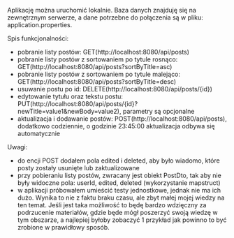 Aplikację można uruchomić lokalnie. 
Baza danych znajduję się na zewnętrznym serwerze, a dane potrzebne do połączenia są w pliku: application.properties.

Spis funkcjonalności:
- pobranie listy postów: GET(http://localhost:8080/api/posts)
- pobranie listy postów z sortowaniem po tytule rosnąco: GET(http://localhost:8080/api/posts?sortByTitle=asc)
- pobranie listy postów z sortowaniem po tytule malejąco: GET(http://localhost:8080/api/posts?sortByTitle=desc)
- usuwanie postu po id: DELETE(http://localhost:8080/api/posts/{id})
- edytowanie tytułu oraz tekstu postu: PUT(http://localhost:8080/api/posts/{id}?newTitle=value1&newBody=value2), parametry są opcjonalne
- aktualizacja i dodawanie postów: POST(http://localhost:8080/api/posts), dodatkowo codziennie, o godzinie 23:45:00 aktualizacja odbywa się automatycznie

Uwagi:
- do encji POST dodałem pola edited i deleted, aby było wiadomo, które posty zostały usunięte lub zaktualizowane
- przy pobieraniu listy postów, zwracany jest obiekt PostDto, tak aby nie były widoczne pola: userId, edited, deleted (wykorzystanie mapstruct)
- w aplikacji próbowałem umieścić testy jednostkowe, jednak nie ma ich dużo. Wynika to nie z faktu braku czasu, ale zbyt małej mojej wiedzy na ten temat. 
Jeśli jest taka możliwość to będę bardzo wdzięczny za podrzucenie materiałów, gdzie będe mógł poszerzyć swoją wiedzę w tym obszarze, a najlepiej byłoby zobaczyć 1 przykład jak powinno to być zrobione w prawidłowy sposób.

